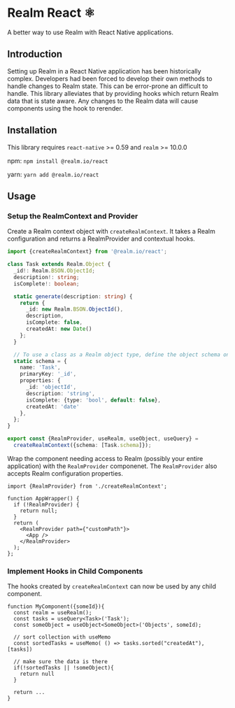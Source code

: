 # Realm React ⚛️ 

A better way to use Realm with React Native applications.

## Introduction
Setting up Realm in a React Native application has been historically complex. Developers had been forced to develop their own methods to handle changes to Realm state.  This can be error-prone an difficult to handle.  This library alleviates that by providing hooks which return Realm data that is state aware.  Any changes to the Realm data will cause components using the hook to rerender.

## Installation

This library requires `react-native` >= 0.59 and `realm` >= 10.0.0

npm:
```npm install @realm.io/react```

yarn:
```yarn add @realm.io/react```


## Usage
### Setup the RealmContext and Provider

Create a Realm context object with `createRealmContext`.  It takes a Realm configuration and returns a RealmProvider and contextual hooks.

```typescript
import {createRealmContext} from '@realm.io/react';

class Task extends Realm.Object {
  _id!: Realm.BSON.ObjectId;
  description!: string;
  isComplete!: boolean;

  static generate(description: string) {
    return {
      _id: new Realm.BSON.ObjectId(),
      description,
      isComplete: false,
      createdAt: new Date()
    };
  }

  // To use a class as a Realm object type, define the object schema on the static property "schema".
  static schema = {
    name: 'Task',
    primaryKey: '_id',
    properties: {
      _id: 'objectId',
      description: 'string',
      isComplete: {type: 'bool', default: false},
      createdAt: 'date'
    },
  };
}

export const {RealmProvider, useRealm, useObject, useQuery} =
  createRealmContext({schema: [Task.schema]});
```

Wrap the component needing access to Realm (possibly your entire application) with the `RealmProvider` componenet.
The `RealmProvider` also accepts Realm configuration properties.

```tsx
import {RealmProvider} from './createRealmContext';

function AppWrapper() {
  if (!RealmProvider) {
    return null;
  }
  return (
    <RealmProvider path={"customPath"}>
      <App />
    </RealmProvider>
  );
};
```
### Implement Hooks in Child Components

The hooks created by `createRealmContext` can now be used by any child component.

```tsx
function MyComponent({someId}){
  const realm = useRealm();
  const tasks = useQuery<Task>('Task');
  const someObject = useObject<SomeObject>('Objects', someId);

  // sort collection with useMemo
  const sortedTasks = useMemo( () => tasks.sorted("createdAt"), [tasks])

  // make sure the data is there
  if(!sortedTasks || !someObject){
    return null
  }

  return ...
}
```


